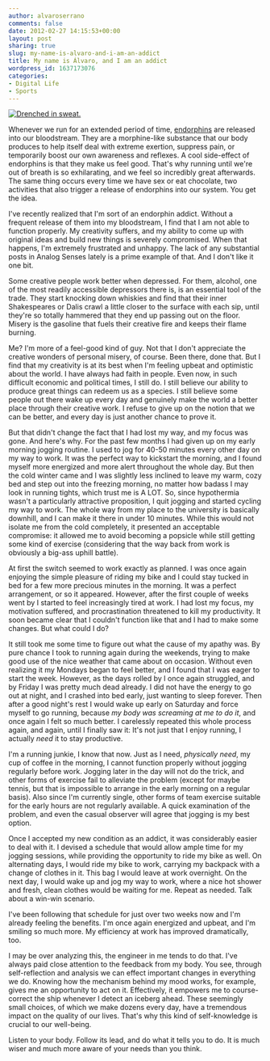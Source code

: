 ```yaml
---
author: alvaroserrano
comments: false
date: 2012-02-27 14:15:53+00:00
layout: post
sharing: true
slug: my-name-is-alvaro-and-i-am-an-addict
title: My name is Álvaro, and I am an addict
wordpress_id: 1637173076
categories:
- Digital Life
- Sports
---
```


[![Drenched in sweat.](http://farm7.staticflickr.com/6061/6055152093_5406581f1c.jpg)](http://www.flickr.com/photos/analogsenses/6055152093/)

Whenever we run for an extended period of time, [endorphins](http://en.wikipedia.org/wiki/Endorphins) are released into our bloodstream. They are a morphine-like substance that our body produces to help itself deal with extreme exertion, suppress pain, or temporarily boost our own awareness and reflexes. A cool side-effect of endorphins is that they make us feel good. That's why running until we're out of breath is so exhilarating, and we feel so incredibly great afterwards. The same thing occurs every time we have sex or eat chocolate, two activities that also trigger a release of endorphins into our system. You get the idea.

I've recently realized that I'm sort of an endorphin addict. Without a frequent release of them into my bloodstream, I find that I am not able to function properly. My creativity suffers, and my ability to come up with original ideas and build new things is severely compromised. When that happens, I'm extremely frustrated and unhappy. The lack of any substantial posts in Analog Senses lately is a prime example of that. And I don't like it one bit.

Some creative people work better when depressed. For them, alcohol, one of the most readily accessible depressors there is, is an essential tool of the trade. They start knocking down whiskies and find that their inner Shakespeares or Dalis crawl a little closer to the surface with each sip, until they're so totally hammered that they end up passing out on the floor. Misery is the gasoline that fuels their creative fire and keeps their flame burning.

Me? I'm more of a feel-good kind of guy. Not that I don't appreciate the creative wonders of personal misery, of course. Been there, done that. But I find that my creativity is at its best when I'm feeling upbeat and optimistic about the world. I have always had faith in people. Even now, in such difficult economic and political times, I still do. I still believe our ability to produce great things can redeem us as a species. I still believe some people out there wake up every day and genuinely make the world a better place through their creative work. I refuse to give up on the notion that we can be better, and every day is just another chance to prove it.

But that didn't change the fact that I had lost my way, and my focus was gone. And here's why. For the past few months I had given up on my early morning jogging routine. I used to jog for 40-50 minutes every other day on my way to work. It was the perfect way to kickstart the morning, and I found myself more energized and more alert throughout the whole day. But then the cold winter came and I was slightly less inclined to leave my warm, cozy bed and step out into the freezing morning, no matter how badass I may look in running tights, which trust me is A LOT. So, since hypothermia wasn't a particularly attractive proposition, I quit jogging and started cycling my way to work. The whole way from my place to the university is basically downhill, and I can make it there in under 10 minutes. While this would not isolate me from the cold completely, it presented an acceptable compromise: it allowed me to avoid becoming a popsicle while still getting some kind of exercise (considering that the way back from work is obviously a big-ass uphill battle).

At first the switch seemed to work exactly as planned. I was once again enjoying the simple pleasure of riding my bike and I could stay tucked in bed for a few more precious minutes in the morning. It was a perfect arrangement, or so it appeared. However, after the first couple of weeks went by I started to feel increasingly tired at work. I had lost my focus, my motivation suffered, and procrastination threatened to kill my productivity. It soon became clear that I couldn't function like that and I had to make some changes. But what could I do? 

It still took me some time to figure out what the cause of my apathy was. By pure chance I took to running again during the weekends, trying to make good use of the nice weather that came about on occasion. Without even realizing it my Mondays began to feel better, and I found that I was eager to start the week. However, as the days rolled by I once again struggled, and by Friday I was pretty much dead already. I did not have the energy to go out at night, and I crashed into bed early, just wanting to sleep forever. Then after a good night's rest I would wake up early on Saturday and force myself to go running, because _my body was screaming at me to do it_,  and once again I felt so much better. I carelessly repeated this whole process again, and again, until I finally saw it: It's not just that I enjoy running, I actually _need_ it to stay productive.

I'm a running junkie, I know that now. Just as I need, _physically need_, my cup of coffee in the morning, I cannot function properly without jogging regularly before work. Jogging later in the day will not do the trick, and other forms of exercise fail to alleviate the problem (except for maybe tennis, but that is impossible to arrange in the early morning on a regular basis). Also since I'm currently single, other forms of team exercise suitable for the early hours are not regularly available. A quick examination of the problem, and even the casual observer will agree that jogging is my best option.

Once I accepted my new condition as an addict, it was considerably easier to deal with it. I devised a schedule that would allow ample time for my jogging sessions, while providing the opportunity to ride my bike as well. On alternating days, I would ride my bike to work, carrying my backpack with a change of clothes in it. This bag I would leave at work overnight. On the next day, I would wake up and jog my way to work, where a nice hot shower and fresh, clean clothes would be waiting for me. Repeat as needed. Talk about a win-win scenario.

I've been following that schedule for just over two weeks now and I'm already feeling the benefits. I'm once again energized and upbeat, and I'm smiling so much more. My efficiency at work has improved dramatically, too.

I may be over analyzing this, the engineer in me tends to do that. I've always paid close attention to the feedback from my body. You see, through self-reflection and analysis we can effect important changes in everything we do. Knowing how the mechanism behind my mood works, for example, gives me an opportunity to act on it. Effectively, it empowers me to course-correct the ship whenever I detect an iceberg ahead. These seemingly small choices, of which we make dozens every day, have a tremendous impact on the quality of our lives. That's why this kind of self-knowledge is crucial to our well-being.

Listen to your body. Follow its lead, and do what it tells you to do. It is much wiser and much more aware of your needs than you think.
